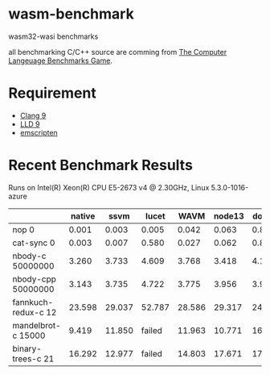 # wasm-benchmark

wasm32-wasi benchmarks

all benchmarking C/C++ source are comming from [The Computer Langeuage Benchmarks Game](https://benchmarksgame-team.pages.debian.net/benchmarksgame/index.html).

# Requirement

* [Clang 9](https://clang.llvm.org/)
* [LLD 9](https://lld.llvm.org/)
* [emscripten](https://github.com/emscripten-core/emsdk)

# Recent Benchmark Results

Runs on Intel(R) Xeon(R) CPU E5-2673 v4 @ 2.30GHz, Linux 5.3.0-1016-azure

|                     | native | ssvm   | lucet  | WAVM   | node13 | docker |
| ------------------- | ------ | ------ | ------ | ------ | ------ | ------ |
| nop 0               | 0.001  | 0.003  | 0.005  | 0.042  | 0.063  | 0.849  |
| cat-sync 0          | 0.003  | 0.007  | 0.580  | 0.027  | 0.062  | 0.826  |
| nbody-c 50000000    | 3.260  | 3.733  | 4.609  | 3.768  | 3.418  | 4.128  |
| nbody-cpp 50000000  | 3.143  | 3.735  | 4.722  | 3.775  | 3.956  | 3.944  |
| fannkuch-redux-c 12 | 23.598 | 29.037 | 52.787 | 28.586 | 29.317 | 24.459 |
| mandelbrot-c 15000  |  9.419 | 11.850 | failed | 11.963 | 10.771 | 16.050 |
| binary-trees-c 21   | 16.292 | 12.977 | failed | 14.803 | 17.671 | 17.191 |
